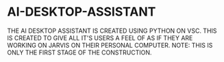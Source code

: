 # AI-DESKTOP-ASSISTANT
THE AI DESKTOP ASSISTANT IS CREATED USING PYTHON ON VSC.
THIS IS CREATED TO GIVE ALL IT'S USERS A FEEL OF AS IF THEY ARE WORKING ON JARVIS ON THEIR PERSONAL COMPUTER.
NOTE: THIS IS ONLY THE FIRST STAGE OF THE CONSTRUCTION.
